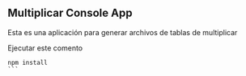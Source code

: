 

## Multiplicar Console App

Esta es una aplicación para generar archivos de tablas de multiplicar

Ejecutar este comento

````
npm install
```